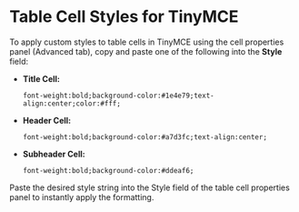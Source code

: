 # Table Cell Styles for TinyMCE

To apply custom styles to table cells in TinyMCE using the cell properties panel (Advanced tab), copy and paste one of the following into the **Style** field:

- **Title Cell:**
  ```
  font-weight:bold;background-color:#1e4e79;text-align:center;color:#fff;
  ```
- **Header Cell:**
  ```
  font-weight:bold;background-color:#a7d3fc;text-align:center;
  ```
- **Subheader Cell:**
  ```
  font-weight:bold;background-color:#ddeaf6;
  ```

Paste the desired style string into the Style field of the table cell properties panel to instantly apply the formatting.
